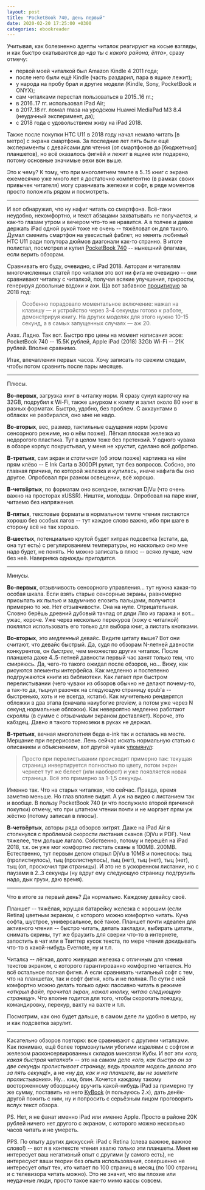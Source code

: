 ```yaml
---
layout: post
title: "PocketBook 740, день первый"
date: 2020-02-20 17:25:00 +0300
categories: ebookreader
---
```


Учитывая, как болезненно адепты читалок реагируют на косые взгляды, и как быстро скатываются до *«да ты с какого района, ёпта»*, сразу отмечу:
* первой моей читалкой был Amazon Kindle 4 2011 года;
* после него были ещё Kindle (часть раздарил, пара в ящике лежит);
* у народа на пробу брал и другие модели (Kindle, Sony, PocketBook и ONYX);
* сам читалками перестал пользоваться в 2015..16 гг.;
* в 2016..17 гг. использовал iPad Air;
* в 2017..18 гг. ломал глаза на уродском Huawei MediaPad M3 8.4 (неудачный эксперимент, да);
* с 2018 года с удовольствием живу на iPad 2018.

Также после покупки HTC U11 в 2018 году начал немало читать [в метро] с экрана смартфона. За последние лет пять были ещё эксперименты с девайсами для чтения (от смартфонов до [бюджетных] планшетов), но всё оказалось фигнёй и лежит в ящике или подарено, потому основные значимые вехи вон выше.

Это к чему? К тому, что при многолетнем темпе в 5..15 книг с экрана ежемесячно уже много лет я достаточно компетентно (в рамках своих привычек читателя) могу сравнивать железки и софт, в ряде моментов просто положить рядом и посмотреть.

---

И вот обнаружил, что ну нафиг читать со смартфона. Всё-таки неудобно, некомфортно, и текст абзацами захватывать не получается, и как-то глазам утром и вечером что-то не нравится. А в толчее и давке держать iPad одной рукой тоже не очень -- тяжёловат он для такого. Думал сменить смартфон на увесистый фаблет, но менять любимый HTC U11 ради полутора дюймов диагонали как-то странно. В итоге полистал, посмотрел и купил [PocketBook 740](https://pocketbook.ru/shop/ustroystva/pocketbook-740-korichnevyy/) -- нынешний флагман, если верить обзорам.

Сравнивать его буду, очевидно, с iPad 2018. Авторам и читателям многочисленных статей про читалки это вот ни фига не очевидно -- они сравнивают читалку с читалкой, получая всякие улучшения, приросты, генерируя довольные вздохи и ахи. Ща вот забавное [процитирую](https://habr.com/ru/company/pocketbook/blog/410359/) за 2018 год:
> Особенно порадовало моментальное включение: нажал на клавишу — и устройство через 3-4 секунды готово к работе, демонстрируя книгу. На других моделях для этого нужно 10-15 секунд, а в самых запущенных случаях — аж 20.

Ахах. Ладно. Так вот. Быстро про цены на момент написания эссе: PocketBook 740 -- 15.5К рублей, Apple iPad (2018) 32Gb Wi-Fi -- 21К рублей. Вполне сравнимо.

Итак, впечатления первых часов. Хочу записать по свежим следам, чтобы потом сравнить после пары месяцев.

---

Плюсы.

**Во-первых**, загрузка книг в читалку норм. Я сразу сунул карточку на 32GB, подрубил к Wi-Fi, также шнурком к компу и залил около 80 книг в разных форматах. Быстро, удобно, без проблем. С аккаунтами в облаках не разбирался, оно мне не надо.

**Во-вторых**, вес, размер, тактильные ощущения норм (кроме сенсорного режиме, но о нём позже). Лёгкая плоская железка из недорогого пластика. Тут в целом тоже без претензий. У одного чувака в обзоре корпус похрустывал, у меня не хрустит, сделано всё добротно.

**В-третьих**, сам экран и *статичная* (об этом позже) картинка на нём прям клёво -- E Ink Carta в 300DPI рулит, тут без вопросов. Собсно, это главная причина, по которой железка и купилась, иначе нафига бы оно другое. Опробовал при разном освещении, всё хорошо.

**В-четвёртых**, по форматам оно всеядное, включая DjVu (что очень важно на просторах xUSSR). Ништяк, молодцы. Опробовал на паре книг, читаемо без напряжения.

**В-пятых**, текстовые форматы в нормальном темпе чтения листаются хорошо без особых лагов -- тут каждое слово важно, ибо при шаге в сторону всё не так хорошо.

**В-шестых**, потенциально крутой будет хитрая подсветка (кстати, да, она тут есть) с регулированием температуры, но насколько оно мне надо будет, не понять. Но можно записать в плюс -- всяко лучше, чем без неё. Наверняка однажды пригодится.

---

Минусы.

**Во-первых**, отзывчивость сенсорного управления... тут нужна какая-то особая шкала. Если взять старые сенсорные экраны, равномерно присыпать их пылью и задумчиво елозить пальцами, получится примерно то же. Нет отзывчивости. Она на нуле. Отрицательная. Словно берёшь древний дубовый тачпад от дяди Ляо из гаража и вот... ужас, короче. Уже через несколько перекуров (хожу с читалкой) поклялся использовать его только для выбора книг, а листать кнопками.

**Во-вторых**, это *медленный* девайс. Видите цитату выше? Вот они считают, что девайс быстрый. Да, судя по обзорам N-летней давности конкурентов, он *быстрее*, чем множество других читалок. После планшета даже 4..5-летней давности первый час занят только тем, что смиряюсь. Да, чего-то такого ожидал после обзоров, но... Вижу, как рисуются элементы интерфейса. Как медленно и постепенно подгружаются книги из библиотеки. Как лагает при быстром перелистывании (чего чуваки из обзоров обычно не делают почему-то, а так-то да, тыцнул разочек на следующую страницу epub'а -- быстренько, хоть и не всегда, кстати). Как мучительно рендерятся обложки в два этапа (сначала наиубогие preview, а потом уже через N секунд нормальные обложки). Как невероятно медленно работают скроллы (в сумме с *отзывчивым* экраном доставляет). Короче, это кабздец. Давно я такого тормозеки в руках не держал.

**В-третьих**, вечная многолетняя беда e-ink так и осталась на месте. Мерцание при перерисовке. Лень сейчас искать нормальную статью с описанием и объяснением, вот другой чувак [упомянул](https://gamedev.ru/flame/forum/?id=142221):
> Просто при перелистывании происходит примерно так: текущая страница инвертируется полностью по цвету, потом экран чернеет тут же белеет (или наоборот) и уже появляется новая страница. Всё это примерно за 1-1,5 секунды.

Именно так. Что на старых читалках, что сейчас. Правда, время заметно меньше. Но глаз вполне видит. А уж на видео с листанием так и вообще. В пользу PocketBook 740 (и что послужило второй причиной покупки) отмечу, что при штатном чтении почти и не моргает прям уж жёстко (потому записал в плюсы).

**В-четвёртых**, авторы ряда обзоров хитрят. Даже на iPad Air я столкнулся с проблемой скорости листания сканов (DjVu и PDF). Чем тяжелее, тем дольше лагало. Собственно, потому и перешёл на iPad 2018, т.к. он уже мог комфортно листать сканы в 100MB..200MB. Естественно, тут первым делом открыл DjVu в 10MB и понеслось: тыц (пролистнулось), тыц (пролистнулось), тыц (нет), тыц (нет), тыц (нет), тыц (оп, проскочил три страницы). И это не в ускоренном листании, но с паузами в 2..3 секунды (ну вдруг ему следующую страницу подгрузить надо, дык грузи, даю время).

---

Что в итоге за первый день? Да нормально. Каждому девайсу своё.

Планшет -- тяжёлая, жрущая батарейку железка с хорошим (если Retina) цветным экраном, с которого можно комфортно читать. Куча софта, шустрое, универсальное, всё такое. Планшет почти идеален для активного чтения -- быстро читать, делать закладки, выбирать цитаты, снимать скрины, тут же браузить для сверки что-то в интернете, запостить в чат или в Твиттер кусок текста, по мере чтения докидывать что-то в какой-нибудь Evernote, ну и т.п.

Читалка -- лёгкая, долго живущая железка с отличным для чтения текстов экраном, с которого гарантированно комфортно читается. Но всё остальное полная фигня. А если сравнивать читальный софт с тем, что на планшетах, так и софт фигня, хоть и не полная. По сути с ней комфортно можно делать только одно: пассивно читать в режиме *«открыл файл, прочитал экран, нажал кнопку, читаю следующую страницу»*. Что вполне годится для того, чтобы скоротать поездку, командировку, перекур, вахту на вахте и т.п.

Посмотрим, как оно будет дальше, в самом деле ли удобно в метро, ну и как подсветка зарулит.

---

Касательно обзоров повторю: все сравнивают с другими читалками. Как понимаю, ещё более тормознутыми убогими изделями с софтом и железом расконсервированных складов минсвязи Кубы. И вот эти *«ого, какая быстрая читалка!»* -- это на самом деле *«ого, как быстро он за две секунды пролистывает страницу, ведь прошлая модель делала это за пять секунд!»*, а не *«ну да, как и на планшете, вы не заметите пролистывания»*. Ну... кхм, блин. Хочется каждому такому восторженному обзорщику вручить какой-нибудь iPad за примерно ту же сумму, поставить на него [KyBook](http://kybook-reader.com/ru/) (я пользуюсь 2.x), дать денёк-другой пожить с ним, ну и попросить с серьёзным лицом проговорить вслух текст обзора. 

PS. Нет, я не фанат именно iPad или именно Apple. Просто в районе 20К рублей ничего нет другого с экраном, с которого можно несколько часов читать и не умереть.

PPS. По опыту других дискуссий: iPad с Retina (слева важное, важное слово!) -- вот я в контексте чтения хвалю *только* эти планшеты. Меня не интересует ваш негативный опыт с другими (у самого есть), не интересуют ваши теории без опыта использования, совершенно не интересует опыт тех, кто читает по 100 страниц в месяц (по 100 страниц и с телевизора читать можно). Это не значит, что вы плохие или неудачные люди, просто такое как-то мимо кассы совсем.
